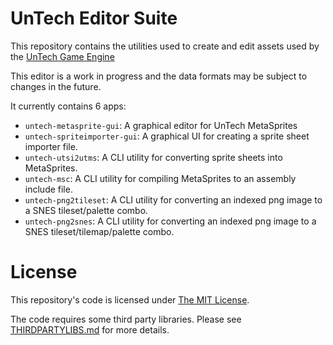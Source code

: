UnTech Editor Suite
===================

This repository contains the utilities used to create and edit assets
used by the
[UnTech Game Engine](https://github.com/undisbeliever/untech-engine)

This editor is a work in progress and the data formats may be subject to
changes in the future.

It currently contains 6 apps:

 * `untech-metasprite-gui`: A graphical editor for UnTech MetaSprites
 * `untech-spriteimporter-gui`: A graphical UI for creating a sprite
   sheet importer file.
 * `untech-utsi2utms`: A CLI utility for converting sprite sheets into
   MetaSprites.
 * `untech-msc`: A CLI utility for compiling MetaSprites to an assembly
   include file.
 * `untech-png2tileset`: A CLI utility for converting an indexed png
   image to a SNES tileset/palette combo.
 * `untech-png2snes`: A CLI utility for converting an indexed png image
   to a SNES tileset/tilemap/palette combo.

License
=======
This repository's code is licensed under [The MIT License](LICENSE).

The code requires some third party libraries. Please see
[THIRDPARTYLIBS.md](THIRDPARTYLIBS.md) for more details.


